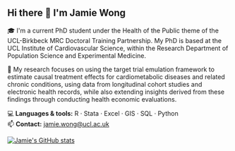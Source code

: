 ## Hi there 👋 I'm Jamie Wong

🎓 I'm a current PhD student under the Health of the Public theme of the UCL-Birkbeck MRC Doctoral Training Partnership. My PhD is based at the UCL Institute of Cardiovascular Science, within the Research Department of Population Science and Experimental Medicine.

🔬 My research focuses on using the target trial emulation framework to estimate causal treatment effects for cardiometabolic diseases and related chronic conditions, using data from longitudinal cohort studies and electronic health records, while also extending insights derived from these findings through conducting health economic evaluations.

💻 **Languages & tools:** R · Stata · Excel · GIS · SQL · Python  
📫 **Contact:** jamie.wong@ucl.ac.uk

[![Jamie's GitHub stats](https://github-readme-stats.vercel.app/api?username=jamiewlc)](https://github.com/anuraghazra/github-readme-stats)

<!--  
[![Top Langs](https://github-readme-stats.vercel.app/api/top-langs/?username=jamiewlc)](https://github.com/anuraghazra/github-readme-stats)
-->
